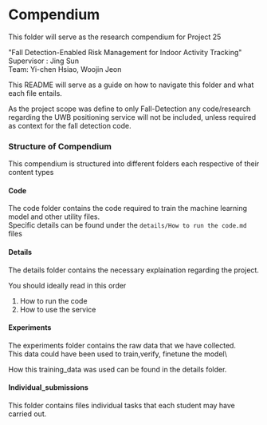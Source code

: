 # Compendium

This folder will serve as the research compendium for Project 25 

"Fall Detection-Enabled Risk Management for Indoor Activity Tracking"\
Supervisor : Jing Sun\
Team: Yi-chen Hsiao, Woojin Jeon


This README will serve as a guide on how to navigate this folder and what each file entails.

As the project scope was define to only Fall-Detection any code/research regarding the UWB positioning service will not be included, unless required as context for the fall detection code.


### Structure of Compendium
This compendium is structured into different folders each respective of their content types

#### Code
The code folder contains the code required to train the machine learning model and other utility files.\
Specific details can be found under the ```details/How to run the code.md``` files

#### Details
The details folder contains the necessary explaination regarding the project.

You should ideally read in this order
1) How to run the code
2) How to use the service

#### Experiments
The experiments folder contains the raw data that we have collected.\
This data could have been used to train,verify, finetune the model\

How this training_data was used can be found in the details folder.

#### Individual_submissions
This folder contains files individual tasks that each student may have carried out.
